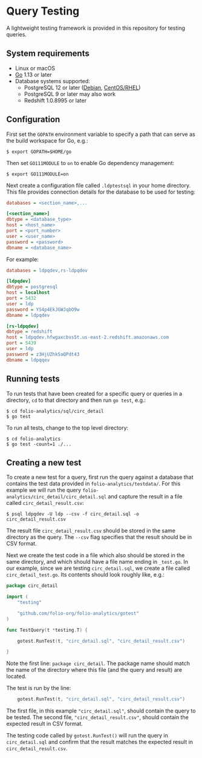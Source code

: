 Query Testing
=============


A lightweight testing framework is provided in this repository for
testing queries.


System requirements
-------------------

* Linux or macOS
* [Go](https://golang.org) 1.13 or later
* Database systems supported:
  * PostgreSQL 12 or later
    ([Debian](https://wiki.postgresql.org/wiki/Apt),
    [CentOS/RHEL](https://yum.postgresql.org/))
  * PostgreSQL 9 or later may also work
  * Redshift 1.0.8995 or later


Configuration
-------------

First set the `GOPATH` environment variable to specify a path that can
serve as the build workspace for Go, e.g.:

```shell
$ export GOPATH=$HOME/go
```

Then set `GO111MODULE` to `on` to enable Go dependency management:

```shell
$ export GO111MODULE=on
```

Next create a configuration file called `.ldptestsql` in your home
directory.  This file provides connection details for the database to
be used for testing:

```ini
databases = <section_name>,...

[<section_name>]
dbtype = <database_type>
host = <host_name>
port = <port_number>
user = <user_name>
password = <password>
dbname = <database_name>
```

For example:

```ini
databases = ldpqdev,rs-ldpqdev

[ldpqdev]
dbtype = postgresql
host = localhost
port = 5432
user = ldp
password = YS4p4EkJGWJqbO9w
dbname = ldpqdev

[rs-ldpqdev]
dbtype = redshift
host = ldpqdev.hfwgaxcbvs5t.us-east-2.redshift.amazonaws.com
port = 5439
user = ldp
password = z3HjUZhkSaQPdt43
dbname = ldpqqev
```


Running tests
-------------

To run tests that have been created for a specific query or queries in
a directory, `cd` to that directory and then run `go test`, e.g.:

```shell
$ cd folio-analytics/sql/circ_detail
$ go test
```

To run all tests, change to the top level directory:

```shell
$ cd folio-analytics
$ go test -count=1 ./...
```


Creating a new test
-------------------

To create a new test for a query, first run the query against a
database that contains the test data provided in
`folio-analytics/testdata/`.  For this example we will run the query
`folio-analytics/circ_detail/circ_detail.sql` and capture the result
in a file called `circ_detail_result.csv`:

```shell
$ psql ldpqdev -U ldp --csv -f circ_detail.sql -o circ_detail_result.csv
```

The result file `circ_detail_result.csv` should be stored in the same
directory as the query.  The `--csv` flag specifies that the result
should be in CSV format.

Next we create the test code in a file which also should be stored in
the same directory, and which should have a file name ending in
`_test.go`.  In our example, since we are testing `circ_detail.sql`,
we create a file called `circ_detail_test.go`.  Its contents should
look roughly like, e.g.:

```go
package circ_detail

import (
	"testing"

	"github.com/folio-org/folio-analytics/gotest"
)

func TestQuery(t *testing.T) {

	gotest.RunTest(t, "circ_detail.sql", "circ_detail_result.csv")

}
```

Note the first line: `package circ_detail`.  The package name should
match the name of the directory where this file (and the query and
result) are located.

The test is run by the line:

```go
	gotest.RunTest(t, "circ_detail.sql", "circ_detail_result.csv")
```

The first file, in this example `"circ_detail.sql"`, should contain
the query to be tested.  The second file, `"circ_detail_result.csv"`,
should contain the expected result in CSV format.

The testing code called by `gotest.RunTest()` will run the query in
`circ_detail.sql` and confirm that the result matches the expected
result in `circ_detail_result.csv`.

